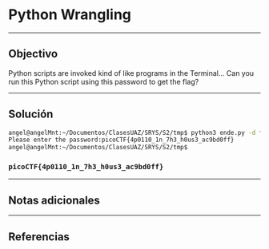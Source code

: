 #  Python Wrangling

---
## Objectivo

Python scripts are invoked kind of like programs in the Terminal... Can you run this Python script using this password to get the flag?

---
## Solución

``` sh
angel@angelMnt:~/Documentos/ClasesUAZ/SRYS/S2/tmp$ python3 ende.py -d flag.txt.en < pw.txt 
Please enter the password:picoCTF{4p0110_1n_7h3_h0us3_ac9bd0ff}
angel@angelMnt:~/Documentos/ClasesUAZ/SRYS/S2/tmp$ 

```

###  `picoCTF{4p0110_1n_7h3_h0us3_ac9bd0ff}`

---
## Notas adicionales


---
## Referencias

